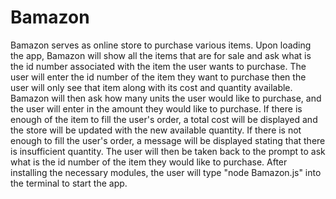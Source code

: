 # Bamazon
Bamazon serves as online store to purchase various items. Upon loading the app, Bamazon will show all the items that are for sale and ask what is the id number associated with the item the user wants to purchase. The user will enter the id number of the item they want to purchase then the user will only see that item along with its cost and quantity available. Bamazon will then ask how many units the user would like to purchase, and the user will enter in the amount they would like to purchase. If there is enough of the item to fill the user's order, a total cost will be displayed and the store will be updated with the new available quantity. If there is not enough to fill the user's order, a message will be displayed stating that there is insufficient quantity. The user will then be taken back to the prompt to ask what is the id number of the item they would like to purchase.
 After installing the necessary modules, the user will type "node Bamazon.js" into the terminal to start the app. 
 
 
